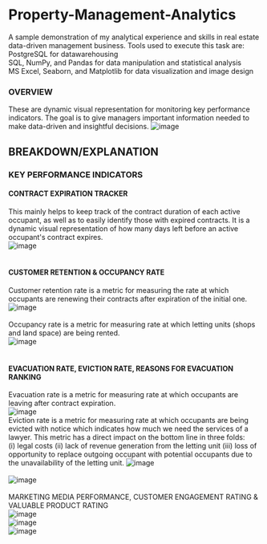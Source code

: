 # Property-Management-Analytics
A sample demonstration of my analytical experience and skills in real estate data-driven management business.
Tools used to execute this task are: <br>
PostgreSQL for datawarehousing <br>
SQL, NumPy, and Pandas for data manipulation and statistical analysis<br>
MS Excel, Seaborn, and Matplotlib for data visualization and image design <br>

### OVERVIEW
These are dynamic visual representation for monitoring key performance indicators. The goal is to give managers important information needed to make data-driven and insightful decisions.
![image](https://github.com/Beegie01/Property-Management-Analytics/blob/main/dashboard%20for%20property%20management.png)

## BREAKDOWN/EXPLANATION
### KEY PERFORMANCE INDICATORS
#### CONTRACT EXPIRATION TRACKER<br>
This mainly helps to keep track of the contract duration of each active occupant, as well as to easily identify those with expired contracts. It is a dynamic visual representation of how many days left before an active occupant's contract expires.<br>
![image](https://github.com/Beegie01/Property-Management-Analytics/blob/main/contract%20expiration.png)<br>
<br>
#### CUSTOMER RETENTION & OCCUPANCY RATE<br>
Customer retention rate is a metric for measuring the rate at which occupants are renewing their contracts 
after expiration of the initial one.<br>
![image](https://github.com/Beegie01/Property-Management-Analytics/blob/main/customer%20retention%20rate.png) <br>
<br>
Occupancy rate is a metric for measuring rate at which letting units (shops and land space) are being rented. <br>
![image](https://github.com/Beegie01/Property-Management-Analytics/blob/main/occupancy%20rate.png)<br>
<br>
#### EVACUATION RATE, EVICTION RATE, REASONS FOR EVACUATION RANKING <br>
Evacuation rate is a metric for measuring rate at which occupants are leaving after contract expiration.<br>
![image](https://github.com/Beegie01/Property-Management-Analytics/blob/main/evacuation%20rate.png) <br>
Eviction rate is a metric for measuring rate at which occupants are being evicted with notice
which indicates how much we need the services of a lawyer. This metric has a direct impact on the bottom line in three folds:
<br>  (i) legal costs (ii) lack of revenue generation from the letting unit (iii) loss of opportunity to replace outgoing occupant with potential occupants due to the unavailability of the letting unit.
![image](https://github.com/Beegie01/Property-Management-Analytics/blob/main/eviction%20rate.png) <br>
<br>
![image](https://github.com/Beegie01/Property-Management-Analytics/blob/main/reasons%20for%20evacuation.png) <br>
<br>
MARKETING MEDIA PERFORMANCE, CUSTOMER ENGAGEMENT RATING & VALUABLE PRODUCT RATING <br>
![image](https://github.com/Beegie01/Property-Management-Analytics/blob/main/marketing%20media%20ranking.png) <br>
![image](https://github.com/Beegie01/Property-Management-Analytics/blob/main/customer%20engagement%20highlights.png) <br>
![image](https://github.com/Beegie01/Property-Management-Analytics/blob/main/product%20demand.png) <br>
